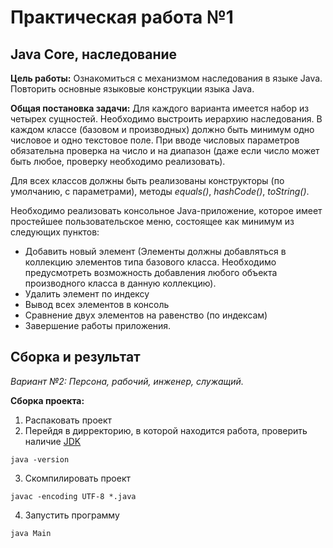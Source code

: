 # Практическая работа №1
## Java Core, наследование
**Цель работы:** Ознакомиться с механизмом наследования в языке Java. Повторить основные языковые конструкции языка Java.

**Общая постановка задачи:** Для каждого варианта имеется набор из четырех сущностей. Необходимо выстроить иерархию наследования. В каждом классе (базовом и производных) должно быть минимум одно числовое и одно текстовое поле. При вводе числовых параметров обязательна проверка на число и на диапазон (даже если число может быть любое, проверку необходимо реализовать).

Для всех классов должны быть реализованы конструкторы (по умолчанию, с параметрами), методы _equals()_, _hashCode()_, _toString()_.

Необходимо реализовать консольное Java-приложение, которое имеет простейшее пользовательское меню, состоящее как минимум из следующих пунктов:

- Добавить новый элемент (Элементы должны добавляться в коллекцию элементов типа базового класса. Необходимо предусмотреть возможность добавления любого объекта производного класса в данную коллекцию).
- Удалить элемент по индексу
- Вывод всех элементов в консоль
- Сравнение двух элементов на равенство (по индексам)
- Завершение работы приложения.

## Сборка и результат
_Вариант №2: Персона, рабочий, инженер, служащий._

**Сборка проекта:**
1. Распаковать проект
2. Перейдя в дирректорию, в которой находится работа, проверить наличие [JDK](https://www.oracle.com/java/technologies/downloads/#jdk17-windows)
```
java -version
```
3. Cкомпилировать проект
```
javac -encoding UTF-8 *.java
```
4. Запустить программу
```
java Main
```
